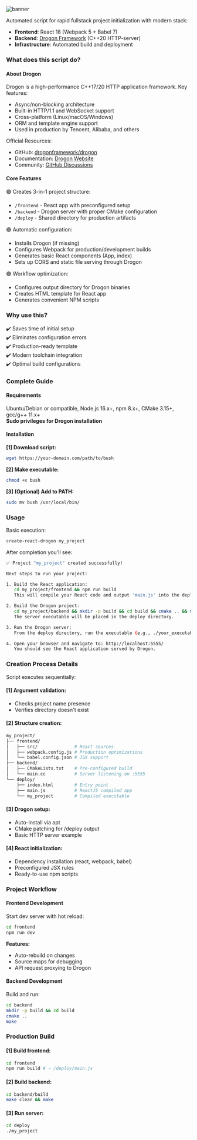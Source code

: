 ![banner](https://github.com/user-attachments/assets/3a55cba2-3988-4ab9-8093-857a17ffa455)

Automated script for rapid fullstack project initialization with modern stack:
- **Frontend**: React 18 (Webpack 5 + Babel 7)
- **Backend**: [Drogon Framework](https://github.com/drogonframework/drogon) (C++20 HTTP-server)
- **Infrastructure**: Automated build and deployment

### What does this script do?

#### About Drogon

Drogon is a high-performance C++17/20 HTTP application framework. Key features:

- Async/non-blocking architecture
- Built-in HTTP/1.1 and WebSocket support
- Cross-platform (Linux/macOS/Windows)
- ORM and template engine support
- Used in production by Tencent, Alibaba, and others

Official Resources:

- GitHub: [drogonframework/drogon](https://github.com/drogonframework/drogon)
- Documentation: [Drogon Website](https://drogon.org/)
- Community: [GitHub Discussions](https://github.com/drogonframework/drogon/discussions)

#### Core Features

🟣 Creates 3-in-1 project structure:

- `/frontend` - React app with preconfigured setup
- `/backend` - Drogon server with proper CMake configuration
- `/deploy` - Shared directory for production artifacts

🟣 Automatic configuration:

- Installs Drogon (if missing)
- Configures Webpack for production/development builds
- Generates basic React components (App, index)
- Sets up CORS and static file serving through Drogon

🟣 Workflow optimization:
   
- Configures output directory for Drogon binaries
- Creates HTML template for React app
- Generates convenient NPM scripts

### Why use this?

✔️ Saves time of initial setup  
✔️ Eliminates configuration errors  
✔️ Production-ready template  
✔️ Modern toolchain integration  
✔️ Optimal build configurations

### Complete Guide

#### Requirements

Ubuntu/Debian or compatible, Node.js 16.x+, npm 8.x+, CMake 3.15+, gcc/g++ 11.x+ <br>
**Sudo privileges for Drogon installation**

#### Installation

**[1] Download script:**

```bash
wget https://your-domain.com/path/to/bush
```

**[2] Make executable:**
   
```bash
chmod +x bush
```

**[3] (Optional) Add to PATH:**

```bash
sudo mv bush /usr/local/bin/
```
   
### Usage

Basic execution:

```bash
create-react-drogon my_project
```

After completion you'll see:

```bash
✅ Project "my_project" created successfully!

Next steps to run your project:

1. Build the React application:
   cd my_project/frontend && npm run build
   This will compile your React code and output 'main.js' into the deploy directory.

2. Build the Drogon project:
   cd my_project/backend && mkdir -p build && cd build && cmake .. && make
   The server executable will be placed in the deploy directory.

3. Run the Drogon server:
   From the deploy directory, run the executable (e.g., ./your_executable_name).

4. Open your browser and navigate to: http://localhost:5555/
   You should see the React application served by Drogon.
```

### Creation Process Details

Script executes sequentially:

#### [1] Argument validation:

- Checks project name presence
- Verifies directory doesn't exist

#### [2] Structure creation:
   
```bash
my_project/
├── frontend/
│   ├── src/              # React sources
│   ├── webpack.config.js # Production optimizations
│   └── babel.config.json # JSX support
├── backend/
│   ├── CMakeLists.txt    # Pre-configured build
│   └── main.cc           # Server listening on :5555
└── deploy/
    ├── index.html        # Entry point
    ├── main.js           # ReactJS compiled app
    └── my_project        # Compiled executable
```

#### [3] Drogon setup:

- Auto-install via apt
- CMake patching for /deploy output
- Basic HTTP server example

#### [4] React initialization:

- Dependency installation (react, webpack, babel)
- Preconfigured JSX rules
- Ready-to-use npm scripts

### Project Workflow

#### Frontend Development

Start dev server with hot reload:

```bash
cd frontend
npm run dev
```

**Features:**

- Auto-rebuild on changes
- Source maps for debugging
- API request proxying to Drogon

#### Backend Development

Build and run:

```bash
cd backend
mkdir -p build && cd build
cmake ..
make
```

### Production Build

#### [1] Build frontend:

```bash
cd frontend
npm run build # ⇒ /deploy/main.js
```

#### [2] Build backend:

```bash
cd backend/build
make clean && make
```

#### [3] Run server:

```bash
cd deploy
./my_project
```
